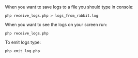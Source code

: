 When you want to save logs to a file you should type in console:
 
``
php receive_logs.php > logs_from_rabbit.log
``

When you want to see the logs on your screen run:

``
php receive_logs.php
``

To emit logs type:

``
php emit_log.php
``